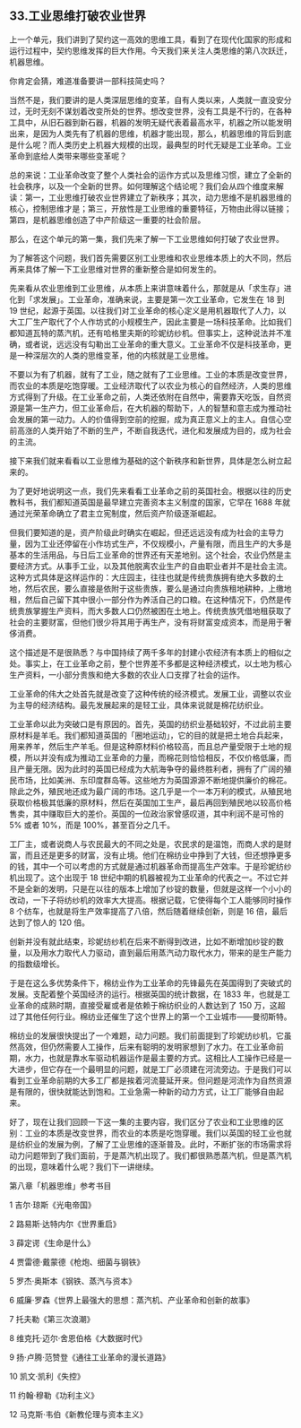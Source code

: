 ## 33.工业思维打破农业世界
上一个单元，我们讲到了契约这一高效的思维工具，看到了在现代化国家的形成和运行过程中，契约思维发挥的巨大作用。今天我们来关注人类思维的第八次跃迁，机器思维。


你肯定会猜，难道准备要讲一部科技简史吗？


当然不是，我们要讲的是人类深层思维的变革，自有人类以来，人类就一直没安分过，无时无刻不谋划着改变所处的世界。想改变世界，没有工具是不行的，在各种工具中，从旧石器到新石器，机器的发明无疑代表着最高水平，机器之所以能发明出来，是因为人类先有了机器的思维，机器才能出现，那么，机器思维的背后到底是什么呢？而人类历史上机器大规模的出现，最典型的时代无疑是工业革命。工业革命到底给人类带来哪些变革呢？


总的来说：工业革命改变了整个人类社会的运作方式以及思维习惯，建立了全新的社会秩序，以及一个全新的世界。如何理解这个结论呢？我们会从四个维度来解读：第一，工业思维打破农业世界建立了新秩序；其次，动力思维不是机器思维的核心，控制思维才是；第三，开放性是工业思维的重要特征，万物由此得以链接；第四，是机器思维创造了中产阶级这一重要的社会阶层。


那么，在这个单元的第一集，我们先来了解一下工业思维如何打破了农业世界。


为了解答这个问题，我们首先需要区别工业思维和农业思维本质上的大不同，然后再来具体了解一下工业思维对世界的重新整合是如何发生的。


先来看从农业思维到工业思维，从本质上来讲意味着什么，那就是从「求生存」进化到「求发展」。工业革命，准确来说，主要是第一次工业革命，它发生在 18 到 19 世纪，起源于英国。以往我们对工业革命的核心定义是用机器取代了人力，以大工厂生产取代了个人作坊式的小规模生产，因此主要是一场科技革命。比如我们都知道瓦特的蒸汽机，还有哈格里夫斯的珍妮纺纱机。但事实上，这种说法并不准确，或者说，远远没有勾勒出工业革命的重大意义。工业革命不仅是科技革命，更是一种深层次的人类的思维变革，他的内核就是工业思维。


不要以为有了机器，就有了工业，随之就有了工业思维。工业的本质是改变世界，而农业的本质是吃饱穿暖。工业经济取代了以农业为核心的自然经济，人类的思维方式得到了升级。在工业革命之前，人类还依附在自然中，需要靠天吃饭，自然资源是第一生产力，但工业革命后，在大机器的帮助下，人的智慧和意志成为推动社会发展的第一动力。人的价值得到空前的挖掘，成为真正意义上的主人。自信心空前高涨的人类开始了不断的生产，不断自我迭代，进化和发展成为目的，成为社会的主流。


接下来我们就来看看以工业思维为基础的这个新秩序和新世界，具体是怎么树立起来的。


为了更好地说明这一点，我们先来看看工业革命之前的英国社会。根据以往的历史教科书，我们都知道英国是最早建立完善资本主义制度的国家，它早在 1688 年就通过光荣革命确立了君主立宪制度，然后资产阶级逐渐崛起。


但我们要知道的是，资产阶级此时确实在崛起，但还远远没有成为社会的主导力量，因为工业还停留在小作坊式生产，不仅规模小，产量有限，而且生产的大多是基本的生活用品，与日后工业革命的世界还有天差地别。这个社会，农业仍然是主要经济方式。从事手工业，以及其他脱离农业生产的自由职业者并不是社会主流。这种方式具体是这样运作的：大庄园主，往往也就是传统贵族拥有绝大多数的土地，然后农民，要么直接是依附于这些贵族，要么是通过向贵族租地耕种，上缴地租，然后自己留下其中很小一部分作为养活自己的口粮。在这种情况下，仍然是传统贵族掌握生产资料，而大多数人口仍然被困在土地上。传统贵族凭借地租获取了社会的主要财富，但他们很少将其用于再生产，没有将财富变成资本，而是用于奢侈消费。


这个描述是不是很熟悉？与中国持续了两千多年的封建小农经济有本质上的相似之处。事实上，在工业革命之前，整个世界差不多都是这种经济模式，以土地为核心生产资料，一小部分贵族和绝大多数的农业人口支撑了社会的运作。


工业革命的伟大之处首先就是改变了这种传统的经济模式。发展工业，调整以农业为主导的经济结构。最先发展起来的是轻工业，具体来说就是棉花纺织业。


工业革命以此为突破口是有原因的。首先，英国的纺织业基础较好，不过此前主要原材料是羊毛。我们都知道英国的「圈地运动」，它的目的就是把土地合兵起来，用来养羊，然后生产羊毛。但是这种原材料价格较高，而且总产量受限于土地的规模，所以并没有成为推动工业革命的力量，而棉花则恰恰相反，不仅价格低廉，而且产量无限。因为此时的英国已经成为大航海争夺的最终胜利者，拥有了广阔的殖民市场，比如美洲、东印度群岛等。这些地方为英国源源不断地提供廉价的棉花。除此之外，殖民地还成为最广阔的市场。这几乎是一个一本万利的模式，从殖民地获取价格极其低廉的原材料，然后在英国加工生产，最后再回到殖民地以较高价格售卖，其中赚取巨大的差价。英国的一位政治家曾感叹道，其中利润不是可怜的 5% 或者 10%，而是 100%，甚至百分之几千。


工厂主，或者说商人与农民最大的不同之处是，农民求的是温饱，而商人求的是财富，而且还是更多的财富，没有止境。他们在棉纺业中挣到了大钱，但还想挣更多的钱，其中一个可以考虑的方式就是通过机器革命而提高生产效率。于是珍妮纺纱机出现了。这个出现于 18 世纪中期的机器被视为工业革命的代表之一。不过它并不是全新的发明，只是在以往的版本上增加了纱锭的数量，但就是这样一个小小的改动，一下子将纺纱机的效率大大提高。根据记载，它使得每个工人能够同时操作 8 个纺车，也就是将生产效率提高了八倍，然后随着继续创新，则是 16 倍，最后达到了惊人的 120 倍。


创新并没有就此结束，珍妮纺纱机在后来不断得到改进，比如不断增加纱锭的数量，以及用水力取代人力驱动，直到最后用蒸汽动力取代水力，带来的是生产能力的指数级增长。


于是在这么多优势条件下，棉纺业作为工业革命的先锋最先在英国得到了突破式的发展。支配着整个英国经济的运行。根据英国的统计数据，在 1833 年，也就是工业革命的成熟时期，直接受雇或者是依赖于棉纺织业的人数达到了 150 万，这超过了其他任何行业。棉纺业还催生了这个世界上的第一个工业城市——曼彻斯特。


棉纺业的发展很快提出了一个难题，动力问题。我们前面提到了珍妮纺纱机，它虽然高效，但仍然需要人工操作，后来有聪明的发明家想到了水力。在工业革命前期，水力，也就是靠水车驱动机器运作是最主要的方式。这相比人工操作已经是一大进步，但它存在一个最明显的问题，就是工厂必须建在河流旁边。于是我们可以看到工业革命前期的大多工厂都是挨着河流蔓延开来。但问题是河流作为自然资源是有限的，很快就能达到饱和。工业急需一种新的动力方式，让工厂能够自由起来。


好了，现在让我们回顾一下这一集的主要内容，我们区分了农业和工业思维的区别：工业的本质是改变世界，而农业的本质是吃饱穿暖。我们以英国的轻工业也就是纺织业的发展为例，了解了工业思维的逐渐普及。此时，不断扩张的市场需求将动力问题带到了我们面前，于是蒸汽机出现了。我们都很熟悉蒸汽机，但是蒸汽机的出现，意味着什么呢？我们下一讲继续。


第八章「机器思维」参考书目


1 吉尔·琼斯《光电帝国》


2 路易斯·达特内尔《世界重启》


3 薛定谔《生命是什么》


4 贾雷德·戴蒙德《枪炮、细菌与钢铁》


5 罗杰·奥斯本《钢铁、蒸汽与资本》


6 威廉·罗森《世界上最强大的思想：蒸汽机、产业革命和创新的故事》


7 托夫勒《第三次浪潮》


8 维克托·迈尔·舍恩伯格《大数据时代》


9 扬·卢腾·范赞登《通往工业革命的漫长道路》


10 凯文·凯利《失控》


11 约翰·穆勒《功利主义》


12 马克斯·韦伯《新教伦理与资本主义》

